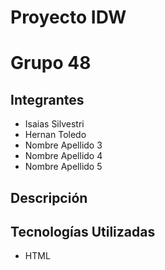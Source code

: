 # Proyecto IDW 
# Grupo 48

## Integrantes
- Isaias Silvestri
- Hernan Toledo
- Nombre Apellido 3
- Nombre Apellido 4
- Nombre Apellido 5

## Descripción


## Tecnologías Utilizadas
- HTML
